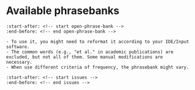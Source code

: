 # Available phrasebanks

```{include} ../README.md
:start-after: <!-- start open-phrase-bank -->
:end-before: <!-- end open-phrase-bank -->
```

```{note}
- To use it, you might need to reformat it according to your IDE/Input software.
- The common words (e.g., "et al." in academic publications) are excluded, but not all of them. Some manual modifications are necessary.
- When use different criteria of frequency, the phrasebank might vary.
```

```{include} ../README.md
:start-after: <!-- start issues -->
:end-before: <!-- end issues -->
```
